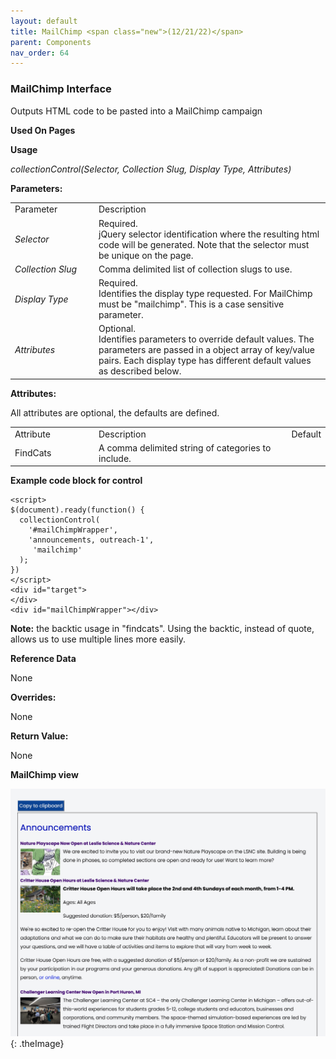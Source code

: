```yaml
---
layout: default
title: MailChimp <span class="new">(12/21/22)</span>
parent: Components 
nav_order: 64
---
```


### MailChimp Interface

Outputs HTML code to be pasted into a MailChimp campaign

**Used On Pages**


**Usage**

*collectionControl(Selector, Collection Slug, Display Type, Attributes)*

**Parameters:**

<table class="ws-table-all notranslate">
  <tbody>
    <tr class="tableTop">
     <td style="width:120px">Parameter</td>
     <td>Description</td>
    </tr>
    <tr>
      <td><em>Selector</em></td>
      <td>Required.<br>jQuery selector identification where the resulting html code will be generated.  Note that the selector must be unique on the page.</td>
    </tr>
    <tr>
      <td><em>Collection Slug</em></td>
      <td>Comma delimited list of collection slugs to use.</td>
    </tr>
    <tr>
      <td><em>Display Type</em></td>
      <td>Required.<br>Identifies the display type requested.  For MailChimp must be "mailchimp".  This is a case sensitive parameter. </td>
    </tr>
    <tr>
      <td><em>Attributes</em></td>
      <td>Optional.<br>Identifies parameters to override default values.  The parameters are passed in a object array of key/value pairs.  Each display type has different default values as described below. </td>
    </tr>
  </tbody>
</table>

**Attributes:**

All attributes are optional, the defaults are defined.

<table class="ws-table-all notranslate">
  <tbody>
    <tr class="tableTop">
     <td style="width:120px">Attribute</td>
     <td>Description</td>
     <td>Default</td>
    </tr>
    <tr>
     <td>FindCats</td>
     <td>A comma delimited string of categories to include.</td>
     <td>&nbsp;</td>
    </tr>
  </tbody>
</table>

**Example code block for control**

```
<script>
$(document).ready(function() {
  collectionControl(
  	'#mailChimpWrapper',
    'announcements, outreach-1',
     'mailchimp'
  );
})
</script>
<div id="target">
</div>
<div id="mailChimpWrapper"></div>
```

**Note:** the backtic usage in "findcats".  Using the backtic, instead of quote,
allows us to use multiple lines more easily.

**Reference Data**

None


**Overrides:**

None

**Return Value:**

None

**MailChimp view**

![Alt Mailchimp](../../assets/images/mailchimp.jpg "Mailchimp"){: .theImage}

